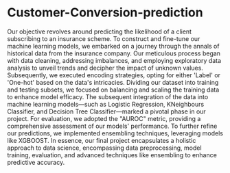 # Customer-Conversion-prediction
Our objective revolves around predicting the likelihood of a client subscribing to an insurance scheme.
To construct and fine-tune our machine learning models, we embarked on a journey through the annals of historical data from the insurance company. Our meticulous process began with data cleaning, addressing imbalances, and employing exploratory data analysis to unveil trends and decipher the impact of unknown values. Subsequently, we executed encoding strategies, opting for either 'Label' or 'One-hot' based on the data's intricacies.
Dividing our dataset into training and testing subsets, we focused on balancing and scaling the training data to enhance model efficacy. The subsequent integration of the data into machine learning models—such as Logistic Regression, KNeighbours Classifier, and Decision Tree Classifier—marked a pivotal phase in our project.
For evaluation, we adopted the "AUROC" metric, providing a comprehensive assessment of our models' performance. To further refine our predictions, we implemented ensembling techniques, leveraging models like XGBOOST.
In essence, our final project encapsulates a holistic approach to data science, encompassing data preprocessing, model training, evaluation, and advanced techniques like ensembling to enhance predictive accuracy.
